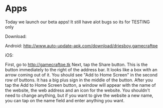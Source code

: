 # Apps

Today we launch our beta apps! It still have alot bugs so its for TESTING only

Download:

Android: http://www.auto-update-apk.com/download/driesboy.gamecraftpe

iOS:

First, go to http://gamecraftpe.tk
Next, tap the Share button. This is the button immediately to the right of the address bar. It looks like a box with an arrow coming out of it.
You should see "Add to Home Screen" in the second row of buttons. It has a big plus sign in the middle of the button.
After you tap the Add to Home Screen button, a window will appear with the name of the website, the web address and an icon for the website. You shouldn't need to change anything, but if you want to give the website a new name, you can tap on the name field and enter anything you want.
